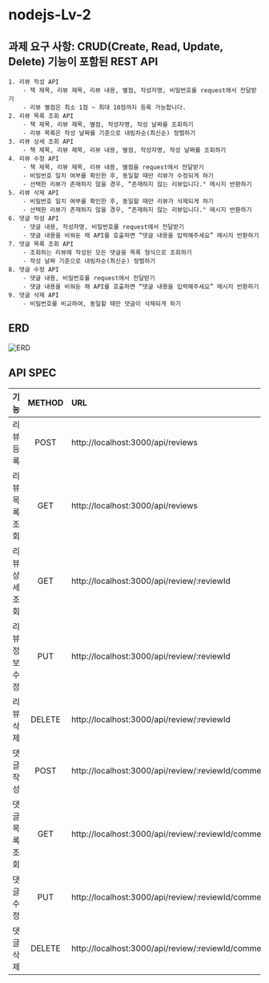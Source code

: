 # nodejs-Lv-2

## 과제 요구 사항: CRUD(Create, Read, Update, Delete) 기능이 포함된 REST API

```
1. 리뷰 작성 API
    - 책 제목, 리뷰 제목, 리뷰 내용, 별점, 작성자명, 비밀번호를 request에서 전달받기
    - 리뷰 별점은 최소 1점 ~ 최대 10점까지 등록 가능합니다.
2. 리뷰 목록 조회 API
    - 책 제목, 리뷰 제목, 별점, 작성자명, 작성 날짜를 조회하기
    - 리뷰 목록은 작성 날짜를 기준으로 내림차순(최신순) 정렬하기
3. 리뷰 상세 조회 API
    - 책 제목, 리뷰 제목, 리뷰 내용, 별점, 작성자명, 작성 날짜를 조회하기
4. 리뷰 수정 API
    - 책 제목, 리뷰 제목, 리뷰 내용, 별점을 request에서 전달받기
    - 비밀번호 일치 여부를 확인한 후, 동일할 때만 리뷰가 수정되게 하기
    - 선택한 리뷰가 존재하지 않을 경우, “존재하지 않는 리뷰입니다." 메시지 반환하기
5. 리뷰 삭제 API
    - 비밀번호 일치 여부를 확인한 후, 동일할 때만 리뷰가 삭제되게 하기
    - 선택한 리뷰가 존재하지 않을 경우, “존재하지 않는 리뷰입니다." 메시지 반환하기
6. 댓글 작성 API
    - 댓글 내용, 작성자명, 비밀번호를 request에서 전달받기
    - 댓글 내용을 비워둔 채 API를 호출하면 “댓글 내용을 입력해주세요” 메시지 반환하기
7. 댓글 목록 조회 API
    - 조회하는 리뷰에 작성된 모든 댓글을 목록 형식으로 조회하기
    - 작성 날짜 기준으로 내림차순(최신순) 정렬하기
8. 댓글 수정 API
    - 댓글 내용, 비밀번호를 request에서 전달받기
    - 댓글 내용을 비워둔 채 API를 호출하면 “댓글 내용을 입력해주세요” 메시지 반환하기
9. 댓글 삭제 API
    - 비밀번호를 비교하여, 동일할 때만 댓글이 삭제되게 하기
```


## ERD
![ERD](https://github.com/heyjk2212/nodejs-Lv-2/assets/147573753/aa97518d-cc66-4ee3-9333-5e8bc0b0e268)


## API SPEC

|기능|METHOD|URL|
|:--|:--:|:--|
|리뷰 등록|POST|http://localhost:3000/api/reviews|
|리뷰 목록 조회|GET|http://localhost:3000/api/reviews|
|리뷰 상세 조회|GET|http://localhost:3000/api/review/:reviewId|
|리뷰 정보 수정|PUT|http://localhost:3000/api/review/:reviewId|
|리뷰 삭제|DELETE|http://localhost:3000/api/review/:reviewId|
|댓글 작성|POST|http://localhost:3000/api/review/:reviewId/comments|
|댓글 목록 조회|GET|http://localhost:3000/api/review/:reviewId/comments|
|댓글 수정|PUT|http://localhost:3000/api/review/:reviewId/comments/:commentsId|
|댓글 삭제 |DELETE|http://localhost:3000/api/review/:reviewId/comments/:commentsId|
